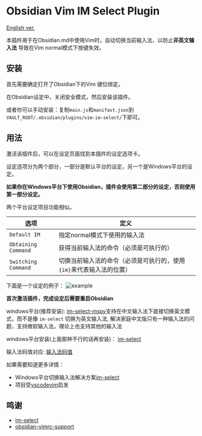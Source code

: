 # Obsidian Vim IM Select Plugin

[English ver.](./README.md)

本插件用于在Obsidian.md中使用Vim时，自动切换当前输入法，以防止**非英文输入法**
导致在Vim normal模式下按键失效。

## 安装

首先需要确定打开了Obsidian下的Vim 键位绑定。

在Obsidian设定中，关闭安全模式，然后安装该插件。

或者你可以手动安装：复制`main.js`和`manifast.json`到`VAULT_ROOT/.obsidian/plugins/vim-im-select/`下即可。

## 用法

激活该插件后，可以在设定页面找到本插件的设定选项卡。

设定选项分为两个部分，一部分是默认平台的设定，另一个是Windows平台的设定。

**如果你在Windows平台下使用Obsidian，插件会使用第二部分的设定，否则使用第一部分设定。**

两个平台设定项目功能相似。

| 选项                | 定义                                                                 |
| ------------------- | -------------------------------------------------------------------- |
| `Default IM`        | 指定normal模式下使用的输入法                                         |
| `Obtaining Command` | 获得当前输入法的命令（必须是可执行的）                               |
| `Switching Command` | 切换当前输入法的命令（必须是可执行的，使用`{im}`来代表输入法的位置） |

下面是一个设定的例子：
![example](./example.png)

**首次激活插件，完成设定后需要重启Obsidian**

windows平台(推荐安装): [im-select-mspy](https://github.com/daipeihust/im-select/tree/master/win-mspy)支持在中文输入法下直接切换英文模式，而不是像 `im-select` 切换为英文输入法, 解决家庭中文版只有一种输入法的问题，支持微软输入法，理论上也支持其他的输入法

windows平台安装(上面那种不行的话再安装)： [im-select](https://github.com/daipeihust/im-select/blob/master/win/out/x64/im-select.exe)

输入法码值对应: [输入法码值](https://learn.microsoft.com/en-us/windows-hardware/manufacture/desktop/available-language-packs-for-windows?view=windows-11#language-packs)

如果需要知道更多详情：

- Windows平台切换输入法解决方案[im-select](https://github.com/daipeihust/im-select)
- 项目受[vscodevim](https://github.com/VSCodeVim/Vim#input-method)启发

## 鸣谢

- [im-select](https://github.com/daipeihust/im-select)
- [obsidian-vimrc-support](https://github.com/esm7/obsidian-vimrc-support)

